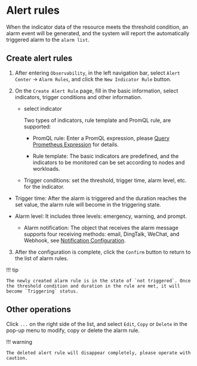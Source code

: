 # Alert rules

When the indicator data of the resource meets the threshold condition, an alarm event will be generated, and the system will report the automatically triggered alarm to the `alarm list`.

## Create alert rules

1. After entering `Observability`, in the left navigation bar, select `Alert Center` -> `Alarm Rules`, and click the `New Indicator Rule` button.

    

2. On the `Create Alert Rule` page, fill in the basic information, select indicators, trigger conditions and other information.

    

    - select indicator
  
        Two types of indicators, rule template and PromQL rule, are supported:
    
        - PromQL rule: Enter a PromQL expression, please [Query Prometheus Expression](https://prometheus.io/docs/prometheus/latest/querying/basics/) for details.
      
        - Rule template: The basic indicators are predefined, and the indicators to be monitored can be set according to nodes and workloads.

    - Trigger conditions: set the threshold, trigger time, alarm level, etc. for the indicator.

- Trigger time: After the alarm is triggered and the duration reaches the set value, the alarm rule will become in the triggering state.

- Alarm level: It includes three levels: emergency, warning, and prompt.

    - Alarm notification: The object that receives the alarm message supports four receiving methods: email, DingTalk, WeChat, and Webhook, see [Notification Configuration](message.md).

3. After the configuration is complete, click the `Confirm` button to return to the list of alarm rules.

!!! tip

    The newly created alarm rule is in the state of `not triggered`. Once the threshold condition and duration in the rule are met, it will become `Triggering` status.

## Other operations

Click `...` on the right side of the list, and select `Edit`, `Copy` or `Delete` in the pop-up menu to modify, copy or delete the alarm rule.



!!! warning

    The deleted alert rule will disappear completely, please operate with caution.